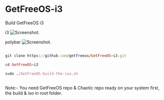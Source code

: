 # GetFreeOS-i3
Build GetFreeOS i3

i3
![Screenshot.](https://getfreeos.com/wp-content/uploads/2023/05/Screenshot.jpg)

polybar
![Screenshot.](https://getfreeos.com/wp-content/uploads/2023/05/polybar.jpg)
##
```ruby
git clone https://github.com/getfreeos/GetFreeOS-i3.git

cd GetFreeOS-i3

sudo ./GetFreeOS-build-the-iso.sh
```
##

Note:- You need GetFreeOS repo & Chaotic repo ready on your system first, the build & iso in root folder.
